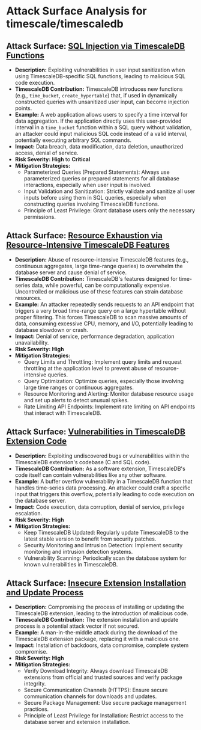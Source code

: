 # Attack Surface Analysis for timescale/timescaledb

## Attack Surface: [SQL Injection via TimescaleDB Functions](./attack_surfaces/sql_injection_via_timescaledb_functions.md)

*   **Description:** Exploiting vulnerabilities in user input sanitization when using TimescaleDB-specific SQL functions, leading to malicious SQL code execution.
*   **TimescaleDB Contribution:** TimescaleDB introduces new functions (e.g., `time_bucket`, `create_hypertable`) that, if used in dynamically constructed queries with unsanitized user input, can become injection points.
*   **Example:** A web application allows users to specify a time interval for data aggregation. If the application directly uses this user-provided interval in a `time_bucket` function within a SQL query without validation, an attacker could input malicious SQL code instead of a valid interval, potentially executing arbitrary SQL commands.
*   **Impact:** Data breach, data modification, data deletion, unauthorized access, denial of service.
*   **Risk Severity:** **High** to **Critical**
*   **Mitigation Strategies:**
    *   Parameterized Queries (Prepared Statements): Always use parameterized queries or prepared statements for all database interactions, especially when user input is involved.
    *   Input Validation and Sanitization: Strictly validate and sanitize all user inputs before using them in SQL queries, especially when constructing queries involving TimescaleDB functions.
    *   Principle of Least Privilege: Grant database users only the necessary permissions.

## Attack Surface: [Resource Exhaustion via Resource-Intensive TimescaleDB Features](./attack_surfaces/resource_exhaustion_via_resource-intensive_timescaledb_features.md)

*   **Description:** Abuse of resource-intensive TimescaleDB features (e.g., continuous aggregates, large time-range queries) to overwhelm the database server and cause denial of service.
*   **TimescaleDB Contribution:** TimescaleDB's features designed for time-series data, while powerful, can be computationally expensive. Uncontrolled or malicious use of these features can strain database resources.
*   **Example:** An attacker repeatedly sends requests to an API endpoint that triggers a very broad time-range query on a large hypertable without proper filtering. This forces TimescaleDB to scan massive amounts of data, consuming excessive CPU, memory, and I/O, potentially leading to database slowdown or crash.
*   **Impact:** Denial of service, performance degradation, application unavailability.
*   **Risk Severity:** **High**
*   **Mitigation Strategies:**
    *   Query Limits and Throttling: Implement query limits and request throttling at the application level to prevent abuse of resource-intensive queries.
    *   Query Optimization: Optimize queries, especially those involving large time ranges or continuous aggregates.
    *   Resource Monitoring and Alerting: Monitor database resource usage and set up alerts to detect unusual spikes.
    *   Rate Limiting API Endpoints: Implement rate limiting on API endpoints that interact with TimescaleDB.

## Attack Surface: [Vulnerabilities in TimescaleDB Extension Code](./attack_surfaces/vulnerabilities_in_timescaledb_extension_code.md)

*   **Description:** Exploiting undiscovered bugs or vulnerabilities within the TimescaleDB extension's codebase (C and SQL code).
*   **TimescaleDB Contribution:** As a software extension, TimescaleDB's code itself can contain vulnerabilities like any other software.
*   **Example:** A buffer overflow vulnerability in a TimescaleDB function that handles time-series data processing. An attacker could craft a specific input that triggers this overflow, potentially leading to code execution on the database server.
*   **Impact:** Code execution, data corruption, denial of service, privilege escalation.
*   **Risk Severity:** **High**
*   **Mitigation Strategies:**
    *   Keep TimescaleDB Updated: Regularly update TimescaleDB to the latest stable version to benefit from security patches.
    *   Security Monitoring and Intrusion Detection: Implement security monitoring and intrusion detection systems.
    *   Vulnerability Scanning: Periodically scan the database system for known vulnerabilities in TimescaleDB.

## Attack Surface: [Insecure Extension Installation and Update Process](./attack_surfaces/insecure_extension_installation_and_update_process.md)

*   **Description:** Compromising the process of installing or updating the TimescaleDB extension, leading to the introduction of malicious code.
*   **TimescaleDB Contribution:** The extension installation and update process is a potential attack vector if not secured.
*   **Example:** A man-in-the-middle attack during the download of the TimescaleDB extension package, replacing it with a malicious one.
*   **Impact:** Installation of backdoors, data compromise, complete system compromise.
*   **Risk Severity:** **High**
*   **Mitigation Strategies:**
    *   Verify Download Integrity: Always download TimescaleDB extensions from official and trusted sources and verify package integrity.
    *   Secure Communication Channels (HTTPS): Ensure secure communication channels for downloads and updates.
    *   Secure Package Management: Use secure package management practices.
    *   Principle of Least Privilege for Installation: Restrict access to the database server and extension installation.

